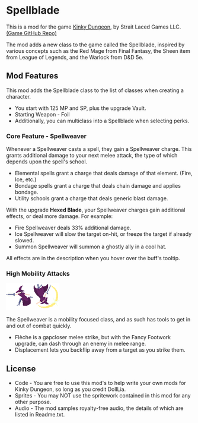 # Spellblade
This is a mod for the game [Kinky Dungeon](https://ada18980.itch.io/kinky-dungeon/), by Strait Laced Games LLC. [(Game GitHub Repo)](https://github.com/Ada18980/KinkiestDungeon/)

The mod adds a new class to the game called the Spellblade, inspired by various concepts such as the Red Mage from Final Fantasy, the Sheen item from League of Legends, and the Warlock from D&D 5e.

## Mod Features

This mod adds the Spellblade class to the list of classes when creating a character.
* You start with 125 MP and SP, plus the upgrade Vault.
* Starting Weapon - Foil
* Additionally, you can multiclass into a Spellblade when selecting perks.

### Core Feature - Spellweaver

Whenever a Spellweaver casts a spell, they gain a Spellweaver charge. This grants additional damage to your next melee attack, the type of which depends upon the spell's school.
* Elemental spells grant a charge that deals damage of that element. (Fire, Ice, etc.)
* Bondage spells grant a charge that deals chain damage and applies bondage.
* Utility schools grant a charge that deals generic blast damage.

With the upgrade **Hexed Blade**, your Spellweaver charges gain additional effects, or deal more damage.  For example:
* Fire Spellweaver deals 33% additional damage.
* Ice Spellweaver will slow the target on-hit, or freeze the target if already slowed.
* Summon Spellweaver will summon a ghostly ally in a cool hat.

All effects are in the description when you hover over the buff's tooltip.

### High Mobility Attacks
![Flèche](/Spells/DLSB_Fleche.png)![Displacement](/Spells/DLSB_Displacement.png)

The Spellweaver is a mobility focused class, and as such has tools to get in and out of combat quickly.
* Flèche is a gapcloser melee strike, but with the Fancy Footwork upgrade, can dash through an enemy in melee range.
* Displacement lets you backflip away from a target as you strike them.

## License
* Code - You are free to use this mod's to help write your own mods for Kinky Dungeon, so long as you credit DollLia.
* Sprites - You may NOT use the spritework contained in this mod for any other purpose.
* Audio - The mod samples royalty-free audio, the details of which are listed in Readme.txt.
